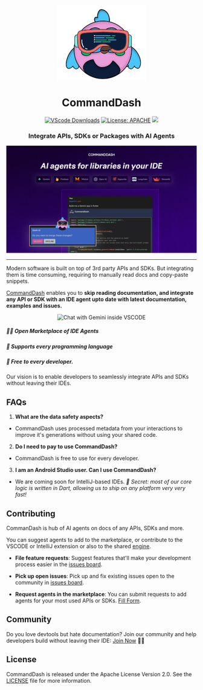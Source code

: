 
<p  align="center">
<a  href=""  rel="noopener">
<img  height=200px  src="assets/commanddash-logo.png"></a>
</p>
<h1 align="center">CommandDash</h1>
<div align = "center">

[![VScode Downloads](https://img.shields.io/visual-studio-marketplace/d/WelltestedAI.fluttergpt?style=for-the-badge)](https://marketplace.visualstudio.com/items?itemName=WelltestedAI.fluttergpt&ssr=false#overview) [![License: APACHE](https://img.shields.io/badge/License-APACHE%202.0-yellow?style=for-the-badge)](/LICENSE) <a href="https://app.commanddash.io/agent/dash"><img src="https://img.shields.io/badge/Ask-AI%20Assist-EB9FDA?style=for-the-badge"></a>

</div>

<h3 align="center">Integrate APIs, SDKs or Packages with AI Agents</h3>
<img src="/assets/docs/poster.jpg"></a>

-----------------
Modern software is built on top of 3rd party APIs and SDKs. But integrating them is time consuming, requiring to manually read docs and copy-paste snippets.

[CommandDash](https://commanddash.io) enables you to **skip reading documentation, and integrate any API or SDK with an IDE agent upto date with latest documentation, examples and issues.**

<p align="center">
<img src="assets/docs/agent-usage.gif" alt="Chat with Gemini inside VSCODE" width="500"/>
</p>

##### 🙌🏼 Open Marketplace of IDE Agents
##### 🎯 Supports every programming language
##### 💙 Free to every developer.

Our vision is to enable developers to seamlessly integrate APIs and SDKs without leaving their IDEs. 

## FAQs

1. **What are the data safety aspects?**
- CommandDash uses processed metadata from your interactions to improve it's generations without using your shared code.

2. **Do I need to pay to use CommandDash?**
- CommandDash is free to use for every developer.

3. **I am an Android Studio user. Can I use CommandDash?**
- We are coming soon for IntelliJ-based IDEs. *🤫 Secret: most of our core logic is written in Dart, allowing us to ship on any platform very very fast!*

## Contributing

CommanDash is hub of AI agents on docs of any APIs, SDKs and more.

You can suggest agents to add to the marketplace, or contribute to the VSCODE or IntelliJ extension or also to the shared [engine](https://github.com/CommandDash/packages).

-  **File feature requests**: Suggest features that'll make your development process easier in the [issues board](https://github.com/CommandDash/commanddash//issues).

-  **Pick up open issues**: Pick up and fix existing issues open to the community in [issues board](https://github.com/CommandDash/commanddash/issues).

-  **Request agents in the marketplace**: You can submit requests to add agents for your most used APIs or SDKs. [Fill Form](https://airtable.com/app22SBaii3xYD5aR/shrLv4mDsEtnFjmtj).

## Community

Do you love devtools but hate documentation? Join our community and help developers build without leaving their IDE: [Join Now](https://join.slack.com/t/welltested-ai/shared_invite/zt-25u09fty8-gaggH9HbmopB~4tialTrlA) 👋🏼

## License

CommandDash is released under the Apache License Version 2.0. See the [LICENSE](LICENSE) file for more information.